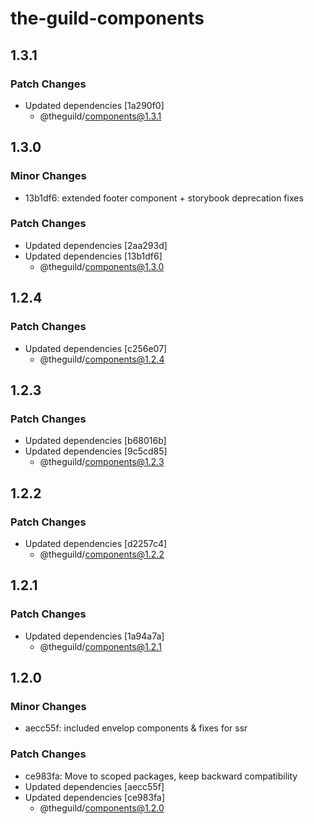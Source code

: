 # the-guild-components

## 1.3.1

### Patch Changes

- Updated dependencies [1a290f0]
  - @theguild/components@1.3.1

## 1.3.0

### Minor Changes

- 13b1df6: extended footer component + storybook deprecation fixes

### Patch Changes

- Updated dependencies [2aa293d]
- Updated dependencies [13b1df6]
  - @theguild/components@1.3.0

## 1.2.4

### Patch Changes

- Updated dependencies [c256e07]
  - @theguild/components@1.2.4

## 1.2.3

### Patch Changes

- Updated dependencies [b68016b]
- Updated dependencies [9c5cd85]
  - @theguild/components@1.2.3

## 1.2.2

### Patch Changes

- Updated dependencies [d2257c4]
  - @theguild/components@1.2.2

## 1.2.1

### Patch Changes

- Updated dependencies [1a94a7a]
  - @theguild/components@1.2.1

## 1.2.0

### Minor Changes

- aecc55f: included envelop components & fixes for ssr

### Patch Changes

- ce983fa: Move to scoped packages, keep backward compatibility
- Updated dependencies [aecc55f]
- Updated dependencies [ce983fa]
  - @theguild/components@1.2.0
